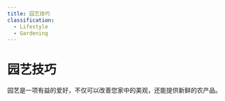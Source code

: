 ```yaml
---
title: 园艺技巧
classification:
  - Lifestyle
  - Gardening
---
```

# 园艺技巧

园艺是一项有益的爱好，不仅可以改善您家中的美观，还能提供新鲜的农产品。 